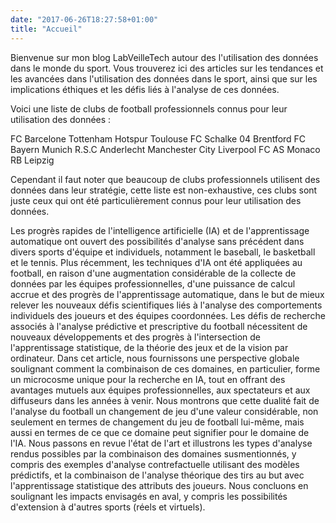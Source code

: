 ```yaml
---
date: "2017-06-26T18:27:58+01:00"
title: "Accueil"
---
```


Bienvenue sur mon blog LabVeilleTech autour des l'utilisation des données dans le monde du sport. Vous trouverez ici des articles sur les tendances et les avancées dans l'utilisation des données dans le sport, ainsi que sur les implications éthiques et les défis liés à l'analyse de ces données.

Voici une liste de clubs de football professionnels connus pour leur utilisation des données :

FC Barcelone
Tottenham Hotspur
Toulouse FC
Schalke 04
Brentford FC
Bayern Munich
R.S.C Anderlecht
Manchester City
Liverpool FC
AS Monaco
RB Leipzig

Cependant il faut noter que beaucoup de clubs professionnels utilisent des données dans leur stratégie, cette liste est non-exhaustive, ces clubs sont juste ceux qui ont été particulièrement connus pour leur utilisation des données.

Les progrès rapides de l'intelligence artificielle (IA) et de l'apprentissage automatique ont ouvert des possibilités d'analyse sans précédent dans divers sports d'équipe et individuels, notamment le baseball, le basketball et le tennis. Plus récemment, les techniques d'IA ont été appliquées au football, en raison d'une augmentation considérable de la collecte de données par les équipes professionnelles, d'une puissance de calcul accrue et des progrès de l'apprentissage automatique, dans le but de mieux relever les nouveaux défis scientifiques liés à l'analyse des comportements individuels des joueurs et des équipes coordonnées. Les défis de recherche associés à l'analyse prédictive et prescriptive du football nécessitent de nouveaux développements et des progrès à l'intersection de l'apprentissage statistique, de la théorie des jeux et de la vision par ordinateur. Dans cet article, nous fournissons une perspective globale soulignant comment la combinaison de ces domaines, en particulier, forme un microcosme unique pour la recherche en IA, tout en offrant des avantages mutuels aux équipes professionnelles, aux spectateurs et aux diffuseurs dans les années à venir. Nous montrons que cette dualité fait de l'analyse du football un changement de jeu d'une valeur considérable, non seulement en termes de changement du jeu de football lui-même, mais aussi en termes de ce que ce domaine peut signifier pour le domaine de l'IA. Nous passons en revue l'état de l'art et illustrons les types d'analyse rendus possibles par la combinaison des domaines susmentionnés, y compris des exemples d'analyse contrefactuelle utilisant des modèles prédictifs, et la combinaison de l'analyse théorique des tirs au but avec l'apprentissage statistique des attributs des joueurs. Nous concluons en soulignant les impacts envisagés en aval, y compris les possibilités d'extension à d'autres sports (réels et virtuels).
